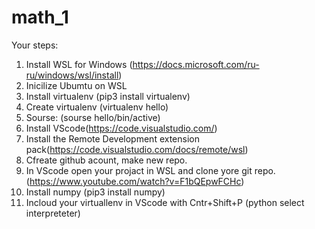 # math_1

Your steps:
1) Install WSL for Windows (https://docs.microsoft.com/ru-ru/windows/wsl/install)
2) Inicilize Ubumtu on WSL
3) Install virtualenv (pip3 install virtualenv)
4) Create virtualenv (virtualenv hello)
5) Sourse: (sourse hello/bin/active)
6) Install VScode(https://code.visualstudio.com/)
7) Install the Remote Development extension pack(https://code.visualstudio.com/docs/remote/wsl)
8) Cfreate github acount, make new repo.
9) In VScode open your projact in WSL and clone yore git repo. (https://www.youtube.com/watch?v=F1bQEpwFCHc)
10) Install numpy (pip3 install numpy)
11) Incloud your virtuallenv in VScode with Cntr+Shift+P (python select interpreteter)
